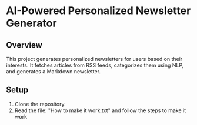 # AI-Powered Personalized Newsletter Generator

## Overview
This project generates personalized newsletters for users based on their interests. It fetches articles from RSS feeds, categorizes them using NLP, and generates a Markdown newsletter.

## Setup
1. Clone the repository.
2. Read the file: "How to make it work.txt" and follow the steps to make it work  
